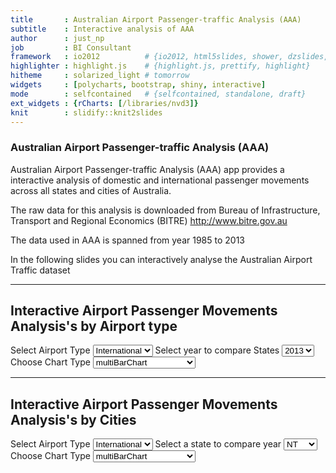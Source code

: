 ```yaml
---
title       : Australian Airport Passenger-traffic Analysis (AAA)
subtitle    : Interactive analysis of AAA
author      : just_np
job         : BI Consultant
framework   : io2012          # {io2012, html5slides, shower, dzslides, ...}
highlighter : highlight.js    # {highlight.js, prettify, highlight}
hitheme     : solarized_light # tomorrow 
widgets     : [polycharts, bootstrap, shiny, interactive]
mode        : selfcontained   # {selfcontained, standalone, draft}
ext_widgets : {rCharts: [/libraries/nvd3]}
knit        : slidify::knit2slides
---
```



### Australian Airport Passenger-traffic Analysis (AAA)

Australian Airport Passenger-traffic Analysis (AAA) app provides a interactive analysis of domestic and international passenger movements across all states and cities of Australia.

The raw data for this analysis is downloaded from Bureau of Infrastructure, Transport and Regional Economics (BITRE) http://www.bitre.gov.au

The data used in AAA is spanned from year 1985 to 2013

In the following slides you can interactively analyse the Australian Airport Traffic dataset

---



## Interactive Airport Passenger Movements Analysis's by Airport type

<div class="row-fluid">
  <div class="span4">
    <form class="well">
      <label class="control-label" for="stktrafficType">Select Airport Type</label>
      <select id="stktrafficType"><option value="Domestic">Domestic</option>
<option value="International" selected>International</option></select>
      <script type="application/json" data-for="stktrafficType" data-nonempty="">{}</script>
      <label class="control-label" for="stkyear">Select year to compare States</label>
      <select id="stkyear"><option value="1985">1985</option>
<option value="1986">1986</option>
<option value="1987">1987</option>
<option value="1988">1988</option>
<option value="1989">1989</option>
<option value="1990">1990</option>
<option value="1991">1991</option>
<option value="1992">1992</option>
<option value="1993">1993</option>
<option value="1994">1994</option>
<option value="1995">1995</option>
<option value="1996">1996</option>
<option value="1997">1997</option>
<option value="1998">1998</option>
<option value="1999">1999</option>
<option value="2000">2000</option>
<option value="2001">2001</option>
<option value="2002">2002</option>
<option value="2003">2003</option>
<option value="2004">2004</option>
<option value="2005">2005</option>
<option value="2006">2006</option>
<option value="2007">2007</option>
<option value="2008">2008</option>
<option value="2009">2009</option>
<option value="2010">2010</option>
<option value="2011">2011</option>
<option value="2012">2012</option>
<option value="2013" selected>2013</option></select>
      <script type="application/json" data-for="stkyear" data-nonempty="">{}</script>
      <label class="control-label" for="type">Choose Chart Type</label>
      <select id="type"><option value="multiBarChart" selected>multiBarChart</option>
<option value="multiBarHorizontalChart">multiBarHorizontalChart</option></select>
      <script type="application/json" data-for="type" data-nonempty="">{}</script>
    </form>
  </div>
  <div class="span8">
    <div id="stkChart" class="shiny-html-output nvd3 rChart"></div>
  </div>
</div>

---

## Interactive Airport Passenger Movements Analysis's by Cities

<div class="row-fluid">
  <div class="span4">
    <form class="well">
      <label class="control-label" for="scttrafficType">Select Airport Type</label>
      <select id="scttrafficType"><option value="Domestic">Domestic</option>
<option value="International" selected>International</option></select>
      <script type="application/json" data-for="scttrafficType" data-nonempty="">{}</script>
      <label class="control-label" for="sctstate">Select a state to compare year</label>
      <select id="sctstate"><option value="ACT">ACT</option>
<option value="NSW">NSW</option>
<option value="NT" selected>NT</option>
<option value="QLD">QLD</option>
<option value="SA">SA</option>
<option value="TAS">TAS</option>
<option value="VIC">VIC</option>
<option value="WA">WA</option></select>
      <script type="application/json" data-for="sctstate" data-nonempty="">{}</script>
      <label class="control-label" for="type">Choose Chart Type</label>
      <select id="type"><option value="multiBarChart" selected>multiBarChart</option>
<option value="multiBarHorizontalChart">multiBarHorizontalChart</option></select>
      <script type="application/json" data-for="type" data-nonempty="">{}</script>
    </form>
  </div>
  <div class="span8">
    <div id="sctChart" class="shiny-html-output nvd3 rChart"></div>
  </div>
</div>
